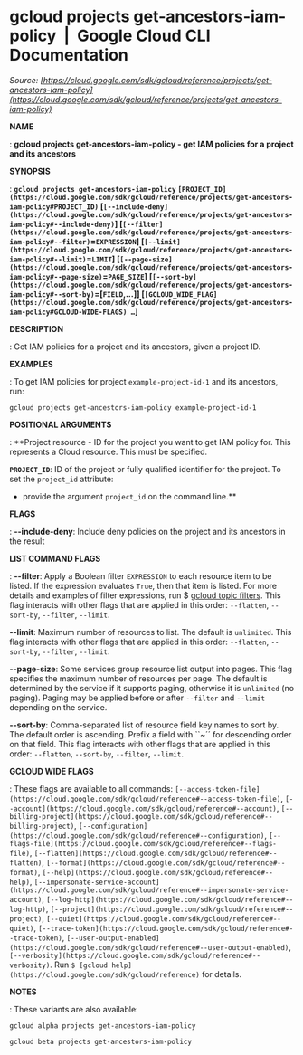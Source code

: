 # gcloud projects get-ancestors-iam-policy  |  Google Cloud CLI Documentation

*Source: [https://cloud.google.com/sdk/gcloud/reference/projects/get-ancestors-iam-policy](https://cloud.google.com/sdk/gcloud/reference/projects/get-ancestors-iam-policy)*

**NAME**

: **gcloud projects get-ancestors-iam-policy - get IAM policies for a project and its ancestors**

**SYNOPSIS**

: **`gcloud projects get-ancestors-iam-policy` `[PROJECT_ID](https://cloud.google.com/sdk/gcloud/reference/projects/get-ancestors-iam-policy#PROJECT_ID)` [`[--include-deny](https://cloud.google.com/sdk/gcloud/reference/projects/get-ancestors-iam-policy#--include-deny)`] [`[--filter](https://cloud.google.com/sdk/gcloud/reference/projects/get-ancestors-iam-policy#--filter)`=`EXPRESSION`] [`[--limit](https://cloud.google.com/sdk/gcloud/reference/projects/get-ancestors-iam-policy#--limit)`=`LIMIT`] [`[--page-size](https://cloud.google.com/sdk/gcloud/reference/projects/get-ancestors-iam-policy#--page-size)`=`PAGE_SIZE`] [`[--sort-by](https://cloud.google.com/sdk/gcloud/reference/projects/get-ancestors-iam-policy#--sort-by)`=[`FIELD`,…]] [`[GCLOUD_WIDE_FLAG](https://cloud.google.com/sdk/gcloud/reference/projects/get-ancestors-iam-policy#GCLOUD-WIDE-FLAGS) …`]**

**DESCRIPTION**

: Get IAM policies for a project and its ancestors, given a project ID.

**EXAMPLES**

: To get IAM policies for project `example-project-id-1` and its
ancestors, run:

```
gcloud projects get-ancestors-iam-policy example-project-id-1
```

**POSITIONAL ARGUMENTS**

: **Project resource - ID for the project you want to get IAM policy for. This
represents a Cloud resource.
This must be specified.

**`PROJECT_ID`**:
ID of the project or fully qualified identifier for the project.
To set the `project_id` attribute:

- provide the argument `project_id` on the command line.**

**FLAGS**

: **--include-deny**:
Include deny policies on the project and its ancestors in the result

**LIST COMMAND FLAGS**

: **--filter**:
Apply a Boolean filter `EXPRESSION` to each resource item
to be listed. If the expression evaluates `True`, then that item is
listed. For more details and examples of filter expressions, run $ [gcloud topic filters](https://cloud.google.com/sdk/gcloud/reference/topic/filters). This flag
interacts with other flags that are applied in this order:
`--flatten`, `--sort-by`, `--filter`,
`--limit`.

**--limit**:
Maximum number of resources to list. The default is `unlimited`. This
flag interacts with other flags that are applied in this order:
`--flatten`, `--sort-by`, `--filter`,
`--limit`.

**--page-size**:
Some services group resource list output into pages. This flag specifies the
maximum number of resources per page. The default is determined by the service
if it supports paging, otherwise it is `unlimited` (no paging).
Paging may be applied before or after `--filter` and
`--limit` depending on the service.

**--sort-by**:
Comma-separated list of resource field key names to sort by. The default order
is ascending. Prefix a field with ``~´´ for descending order on that
field. This flag interacts with other flags that are applied in this order:
`--flatten`, `--sort-by`, `--filter`,
`--limit`.

**GCLOUD WIDE FLAGS**

: These flags are available to all commands: `[--access-token-file](https://cloud.google.com/sdk/gcloud/reference#--access-token-file)`,
`[--account](https://cloud.google.com/sdk/gcloud/reference#--account)`, `[--billing-project](https://cloud.google.com/sdk/gcloud/reference#--billing-project)`,
`[--configuration](https://cloud.google.com/sdk/gcloud/reference#--configuration)`,
`[--flags-file](https://cloud.google.com/sdk/gcloud/reference#--flags-file)`,
`[--flatten](https://cloud.google.com/sdk/gcloud/reference#--flatten)`, `[--format](https://cloud.google.com/sdk/gcloud/reference#--format)`, `[--help](https://cloud.google.com/sdk/gcloud/reference#--help)`, `[--impersonate-service-account](https://cloud.google.com/sdk/gcloud/reference#--impersonate-service-account)`,
`[--log-http](https://cloud.google.com/sdk/gcloud/reference#--log-http)`,
`[--project](https://cloud.google.com/sdk/gcloud/reference#--project)`, `[--quiet](https://cloud.google.com/sdk/gcloud/reference#--quiet)`, `[--trace-token](https://cloud.google.com/sdk/gcloud/reference#--trace-token)`, `[--user-output-enabled](https://cloud.google.com/sdk/gcloud/reference#--user-output-enabled)`,
`[--verbosity](https://cloud.google.com/sdk/gcloud/reference#--verbosity)`.
Run `$ [gcloud help](https://cloud.google.com/sdk/gcloud/reference)` for details.

**NOTES**

: These variants are also available:

```
gcloud alpha projects get-ancestors-iam-policy
```

```
gcloud beta projects get-ancestors-iam-policy
```